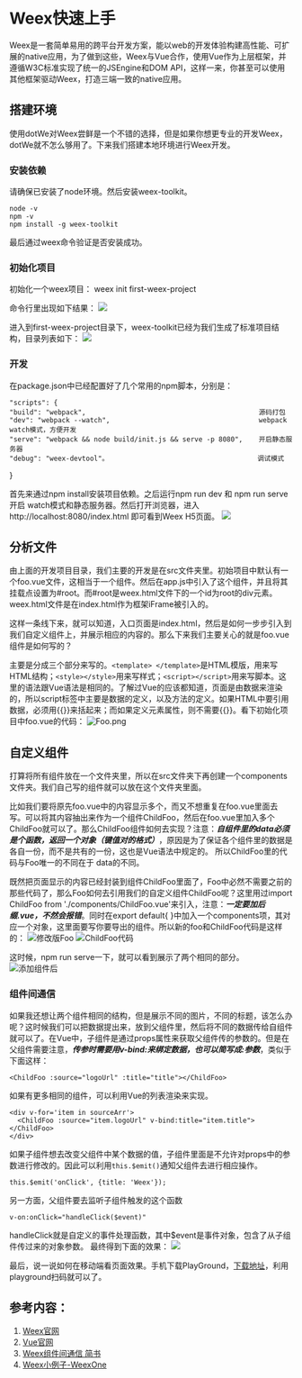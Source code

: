 # Weex快速上手
Weex是一套简单易用的跨平台开发方案，能以web的开发体验构建高性能、可扩展的native应用，为了做到这些，Weex与Vue合作，使用Vue作为上层框架，并遵循W3C标准实现了统一的JSEngine和DOM API，这样一来，你甚至可以使用其他框架驱动Weex，打造三端一致的native应用。

## 搭建环境
使用dotWe对Weex尝鲜是一个不错的选择，但是如果你想更专业的开发Weex，dotWe就不怎么够用了。下来我们搭建本地环境进行Weex开发。

### 安装依赖
请确保已安装了node环境。然后安装weex-toolkit。
	
	node -v
	npm -v
	npm install -g weex-toolkit
	
最后通过weex命令验证是否安装成功。

### 初始化项目
初始化一个weex项目：
	weex init first-weex-project
	
命令行里出现如下结果：
![](https://github.com/DangDangHellen/weex1/blob/master/test.png)










进入到first-weex-project目录下，weex-toolkit已经为我们生成了标准项目结构，目录列表如下：
![](https://github.com/DangDangHellen/weex1/blob/master/test1.png)

### 开发
在package.json中已经配置好了几个常用的npm脚本，分别是：
	
	"scripts": {
    "build": "webpack",               	                          源码打包
    "dev": "webpack --watch",                                     webpack watch模式，方便开发    
    "serve": "webpack && node build/init.js && serve -p 8080",    开启静态服务器
    "debug": "weex-devtool"。                                     调试模式
  }
  
首先来通过npm install安装项目依赖。之后运行npm run dev 和 npm run serve开启 watch模式和静态服务器。然后打开浏览器，进入http://localhost:8080/index.html 即可看到Weex H5页面。
![](https://github.com/DangDangHellen/weex1/blob/master/result.png)





## 分析文件

由上面的开发项目目录，我们主要的开发是在src文件夹里。初始项目中默认有一个foo.vue文件，这相当于一个组件。然后在app.js中引入了这个组件，并且将其挂载点设置为#root。而#root是weex.html文件下的一个id为root的div元素。weex.html文件是在index.html作为框架iFrame被引入的。

这样一条线下来，就可以知道，入口页面是index.html，然后是如何一步步引入到我们自定义组件上，并展示相应的内容的。那么下来我们主要关心的就是foo.vue组件是如何写的？


主要是分成三个部分来写的。`<template> </template>`是HTML模版，用来写HTML结构；`<style></style>`用来写样式；`<script></script>`用来写脚本。这里的语法跟Vue语法是相同的。了解过Vue的应该都知道，页面是由数据来渲染的，所以script标签中主要是数据的定义，以及方法的定义。如果HTML中要引用数据，必须用{{}}来括起来；而如果定义元素属性，则不需要{{}}。看下初始化项目中foo.vue的代码：
![Foo.png](https://github.com/DangDangHellen/weex1/blob/master/Foo.png)


## 自定义组件

打算将所有组件放在一个文件夹里，所以在src文件夹下再创建一个components文件夹。我们自己写的组件就可以放在这个文件夹里面。

比如我们要将原先foo.vue中的内容显示多个，而又不想重复在foo.vue里面去写。可以将其内容抽出来作为一个组件ChildFoo，然后在foo.vue里加入多个ChildFoo就可以了。那么ChildFoo组件如何去实现？注意：***自组件里的data必须是个函数，返回一个对象（键值对的格式）***，原因是为了保证各个组件里的数据是各自一份，而不是共有的一份，这也是Vue语法中规定的。
所以ChildFoo里的代码与Foo唯一的不同在于 data的不同。

既然把页面显示的内容已经封装到组件ChildFoo里面了，Foo中必然不需要之前的那些代码了，那么Foo如何去引用我们的自定义组件ChildFoo呢？这里用过import ChildFoo from './components/ChildFoo.vue'来引入，注意：***一定要加后缀.vue，不然会报错***。同时在export default{ }中加入一个components项，其对应一个对象，这里面要写你要导出的组件。所以新的foo和ChildFoo代码是这样的：
![修改版Foo](https://github.com/DangDangHellen/weex1/blob/master/fooVue.png)
![ChildFoo代码](https://github.com/DangDangHellen/weex1/blob/master/ChildFoo.png)


这时候，npm run serve一下，就可以看到展示了两个相同的部分。
![添加组件后](/Users/hellen/Desktop/result1.png)

### 组件间通信

如果我还想让两个组件相同的结构，但是展示不同的图片，不同的标题，该怎么办呢？这时候我们可以把数据提出来，放到父组件里，然后将不同的数据传给自组件就可以了。在Vue中，子组件是通过props属性来获取父组件传的参数的。但是在父组件需要注意，***传参时需要用v-bind:来绑定数据，也可以简写成:参数***，类似于下面这样：
	
	<ChildFoo :source="logoUrl" :title="title"></ChildFoo>
	
如果有更多相同的组件，可以利用Vue的列表渲染来实现。

	<div v-for='item in sourceArr'>
      <ChildFoo :source="item.logoUrl" v-bind:title="item.title"></ChildFoo>
    </div>

如果子组件想去改变父组件中某个数据的值，子组件里面是不允许对props中的参数进行修改的。因此可以利用`this.$emit()`通知父组件去进行相应操作。

	this.$emit('onClick', {title: 'Weex'});

另一方面，父组件要去监听子组件触发的这个函数

	v-on:onClick="handleClick($event)"
handleClick就是自定义的事件处理函数，其中$event是事件对象，包含了从子组件传过来的对象参数。
最终得到下面的效果：
![](https://github.com/DangDangHellen/weex1/blob/master/Weex.png)

最后，说一说如何在移动端看页面效果。手机下载PlayGround，[下载地址](http://weex.apache.org/cn/playground.html)，利用playground扫码就可以了。


## 参考内容：
1. [Weex官网](http://weex.apache.org/cn/guide/index.html)
2. [Vue官网](https://cn.vuejs.org/v2/guide/)
3. [Weex组件间通信 简书](http://www.jianshu.com/p/3f61b0a1a530)
4. [Weex小例子-WeexOne](https://github.com/dodola/WeexOne)















